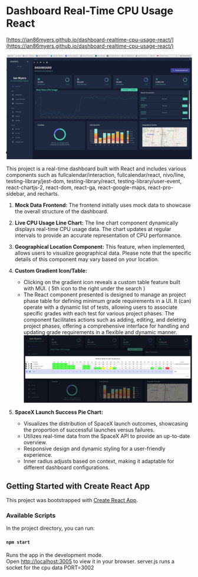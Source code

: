 # Dashboard Real-Time CPU Usage React

[https://ian86myers.github.io/dashboard-realtime-cpu-usage-react/](https://ian86myers.github.io/dashboard-realtime-cpu-usage-react/)

![Preview](./public/preview.png)

This project is a real-time dashboard built with React and includes various components such as fullcalendar/interaction, fullcalendar/react, nivo/line, testing-library/jest-dom, testing-library/react, testing-library/user-event, react-chartjs-2, react-dom, react-ga, react-google-maps, react-pro-sidebar, and recharts.

1. **Mock Data Frontend:** The frontend initially uses mock data to showcase the overall structure of the dashboard.

2. **Live CPU Usage Line Chart:** The line chart component dynamically displays real-time CPU usage data. The chart updates at regular intervals to provide an accurate representation of CPU performance.

3. **Geographical Location Component:** This feature, when implemented, allows users to visualize geographical data. Please note that the specific details of this component may vary based on your location.

4. **Custom Gradient Icon/Table:**
   - Clicking on the gradient icon reveals a custom table feature built with MUI. ( 5th icon to the right under the search )
   - The React component presented is designed to manage an project phase table for defining minimum grade requirements in a UI. It (can) operate with a dynamic list of tests, allowing users to associate specific grades with each test for various project phases. The component facilitates actions such as adding, editing, and deleting project phases, offering a comprehensive interface for handling and updating grade requirements in a flexible and dynamic manner.
   ![Preview Table](./public/preview-table.png)

5. **SpaceX Launch Success Pie Chart:**
   - Visualizes the distribution of SpaceX launch outcomes, showcasing the proportion of successful launches versus failures.
   - Utilizes real-time data from the SpaceX API to provide an up-to-date overview.
   - Responsive design and dynamic styling for a user-friendly experience.
   - Inner radius adjusts based on context, making it adaptable for different dashboard configurations.



## Getting Started with Create React App

This project was bootstrapped with [Create React App](https://github.com/facebook/create-react-app).

### Available Scripts

In the project directory, you can run:

#### `npm start`

Runs the app in the development mode.\
Open [http://localhost:3005](http://localhost:3005) to view it in your browser.
server.js runs a socket for the cpu data PORT=3002
